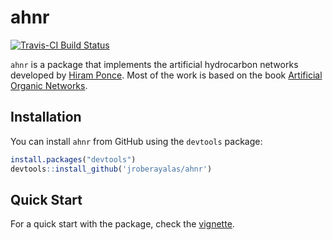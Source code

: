 # ahnr
[![Travis-CI Build Status](https://travis-ci.org/jroberayalas/ahnr.svg?branch=master)](https://travis-ci.org/jroberayalas/ahnr)

`ahnr` is a package that implements the artificial hydrocarbon networks developed by [Hiram Ponce](http://www.up.edu.mx/es/investigador/25611/dr-hiram-eredin-ponce-espinosa). Most of the work is based on the book [Artificial Organic Networks](http://www.springer.com/gb/book/9783319024714).

## Installation

You can install `ahnr` from GitHub using the `devtools` package:

```R
install.packages("devtools")
devtools::install_github('jroberayalas/ahnr')
```
## Quick Start

For a quick start with the package, check the [vignette](https://github.com/jroberayalas/ahnr/blob/master/vignettes/ahn.Rmd).
